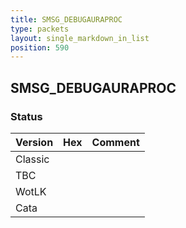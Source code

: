 ```yaml
---
title: SMSG_DEBUGAURAPROC
type: packets
layout: single_markdown_in_list
position: 590
---
```


## SMSG_DEBUGAURAPROC

### Status

Version | Hex | Comment
---------- | ---------- | ---------- 
Classic |  |  
TBC |  |  
WotLK |  |  
Cata |  |  
